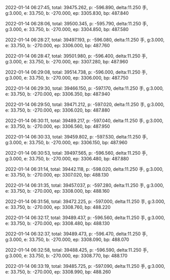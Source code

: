 2022-01-14 06:27:45, total: 39475.262, p: -596.890, delta:11.250 手, g:3.000, e: 33.750, b: -270.000, ep: 3305.830, bp: 487.840

2022-01-14 06:28:06, total: 39500.345, p: -595.790, delta:11.250 手, g:3.000, e: 33.750, b: -270.000, ep: 3304.850, bp: 487.580

2022-01-14 06:28:27, total: 39497.193, p: -596.080, delta:11.250 手, g:3.000, e: 33.750, b: -270.000, ep: 3306.000, bp: 487.760

2022-01-14 06:28:47, total: 39501.980, p: -596.400, delta:11.250 手, g:3.000, e: 33.750, b: -270.000, ep: 3307.280, bp: 487.960

2022-01-14 06:29:08, total: 39514.738, p: -596.000, delta:11.250 手, g:3.000, e: 33.750, b: -270.000, ep: 3306.000, bp: 487.750

2022-01-14 06:29:30, total: 39466.150, p: -597.170, delta:11.250 手, g:3.000, e: 33.750, b: -270.000, ep: 3306.350, bp: 487.940

2022-01-14 06:29:50, total: 39471.212, p: -597.020, delta:11.250 手, g:3.000, e: 33.750, b: -270.000, ep: 3306.020, bp: 487.880

2022-01-14 06:30:11, total: 39489.217, p: -597.040, delta:11.250 手, g:3.000, e: 33.750, b: -270.000, ep: 3306.560, bp: 487.950

2022-01-14 06:30:33, total: 39459.802, p: -597.530, delta:11.250 手, g:3.000, e: 33.750, b: -270.000, ep: 3306.150, bp: 487.960

2022-01-14 06:30:53, total: 39497.565, p: -596.560, delta:11.250 手, g:3.000, e: 33.750, b: -270.000, ep: 3306.480, bp: 487.880

2022-01-14 06:31:14, total: 39442.118, p: -598.020, delta:11.250 手, g:3.000, e: 33.750, b: -270.000, ep: 3307.020, bp: 488.130

2022-01-14 06:31:35, total: 39457.037, p: -597.280, delta:11.250 手, g:3.000, e: 33.750, b: -270.000, ep: 3308.000, bp: 488.160

2022-01-14 06:31:56, total: 39472.225, p: -597.000, delta:11.250 手, g:3.000, e: 33.750, b: -270.000, ep: 3308.760, bp: 488.220

2022-01-14 06:32:17, total: 39489.437, p: -596.560, delta:11.250 手, g:3.000, e: 33.750, b: -270.000, ep: 3308.480, bp: 488.130

2022-01-14 06:32:37, total: 39489.473, p: -596.470, delta:11.250 手, g:3.000, e: 33.750, b: -270.000, ep: 3308.090, bp: 488.070

2022-01-14 06:32:58, total: 39488.425, p: -596.590, delta:11.250 手, g:3.000, e: 33.750, b: -270.000, ep: 3308.770, bp: 488.170

2022-01-14 06:33:19, total: 39485.725, p: -597.090, delta:11.250 手, g:3.000, e: 33.750, b: -270.000, ep: 3308.990, bp: 488.260